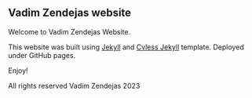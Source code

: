 ## Vadim Zendejas website

Welcome to Vadim Zendejas Website.

This website was built using [Jekyll](https://jekyllrb.com/) and [Cvless Jekyll](https://github.com/piazzai/cvless) template. Deployed under GitHub pages.

Enjoy!

All rights reserved Vadim Zendejas 2023